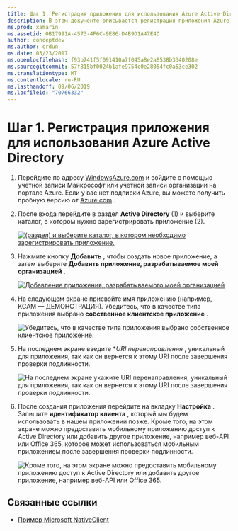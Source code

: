 ```yaml
---
title: Шаг 1. Регистрация приложения для использования Azure Active Directory
description: В этом документе описывается регистрация приложения Azure с Azure Active Directory для безопасного доступа мобильных клиентов.
ms.prod: xamarin
ms.assetid: 0B17991A-4573-4F6C-9E86-D4B9D1A47E4D
author: conceptdev
ms.author: crdun
ms.date: 03/23/2017
ms.openlocfilehash: f93b741f5f091410a7f045a8e2a8538b3340208e
ms.sourcegitcommit: 57f815bf0024b1afe9754c0e28054fc0a53ce302
ms.translationtype: MT
ms.contentlocale: ru-RU
ms.lasthandoff: 09/06/2019
ms.locfileid: "70766332"
---
```

# <a name="step-1-register-an-app-to-use-azure-active-directory"></a>Шаг 1. Регистрация приложения для использования Azure Active Directory

1. Перейдите по адресу [WindowsAzure.com](https://manage.windowsazure.com) и войдите с помощью учетной записи Майкрософт или учетной записи организации на портале Azure. Если у вас нет подписки Azure, вы можете получить пробную версию от [Azure.com](https://www.azure.com) .

2. После входа перейдите в раздел **Active Directory** (1) и выберите каталог, в котором нужно зарегистрировать приложение (2).

   [![](register-images/01.-active-directory-in-azure-portal-sml.jpg "(раздел) и выберите каталог, в котором необходимо зарегистрировать приложение.")](register-images/01.-active-directory-in-azure-portal.jpg#lightbox)

3. Нажмите кнопку **Добавить** , чтобы создать новое приложение, а затем выберите **Добавить приложение, разрабатываемое моей организацией** .

   [![](register-images/02.-add-new-application-sml.jpg "Добавление приложения, разрабатываемого моей организацией")](register-images/02.-add-new-application.jpg#lightbox)

4. На следующем экране присвойте имя приложению (например, КСАМ — ДЕМОНСТРАЦИЯ).
   Убедитесь, что в качестве типа приложения выбрано **собственное клиентское приложение** .

   ![](register-images/03.-app-name.jpg "Убедитесь, что в качестве типа приложения выбрано собственное клиентское приложение.")

5. На последнем экране введите **URI перенаправления* , уникальный для приложения, так как он вернется к этому URI после завершения проверки подлинности.

   ![](register-images/04.-app-redirect.jpg "На последнем экране укажите URI перенаправления, уникальный для приложения, так как он вернется к этому URI после завершения проверки подлинности.")

6. После создания приложения перейдите на вкладку **Настройка** . Запишите **идентификатор клиента** , который мы будем использовать в нашем приложении позже. Кроме того, на этом экране можно предоставить мобильному приложению доступ к Active Directory или добавить другое приложение, например веб-API или Office 365, которое может использоваться мобильным приложением после завершения проверки подлинности.

   ![](register-images/05.-configure.jpg "Кроме того, на этом экране можно предоставить мобильному приложению доступ к Active Directory или добавить другое приложение, например веб-API или Office 365.")

## <a name="related-links"></a>Связанные ссылки

- [Пример Microsoft NativeClient](https://github.com/AzureADSamples/NativeClient-MultiTarget-DotNet)
